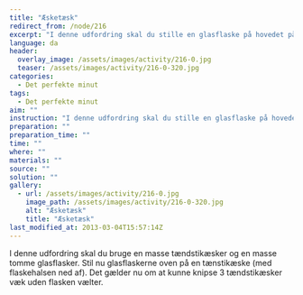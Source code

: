 ```yaml
---
title: "Æsketæsk"
redirect_from: /node/216
excerpt: "I denne udfordring skal du stille en glasflaske på hovedet på en tændstikæske, som står på højkant. Det gælder om at knipse tændstikæsken væk uden at flasken vælter."
language: da
header:
  overlay_image: /assets/images/activity/216-0.jpg
  teaser: /assets/images/activity/216-0-320.jpg
categories: 
  - Det perfekte minut
tags: 
  - Det perfekte minut
aim: ""
instruction: "I denne udfordring skal du stille en glasflaske på hovedet på en tændstikæske, som står på højkant. Det gælder om at knipse tændstikæsken væk uden at flasken vælter."
preparation: ""
preparation_time: ""
time: ""
where: ""
materials: ""
source: ""
solution: ""
gallery:
  - url: /assets/images/activity/216-0.jpg
    image_path: /assets/images/activity/216-0-320.jpg
    alt: "Æsketæsk"
    title: "Æsketæsk"
last_modified_at: 2013-03-04T15:57:14Z
---
```

I denne udfordring skal du bruge en masse tændstikæsker og en masse tomme glasflasker. Stil nu glasflaskerne oven på en tænstikæske (med flaskehalsen ned af). Det gælder nu om at kunne knipse 3 tændstikæsker væk uden flasken vælter.
